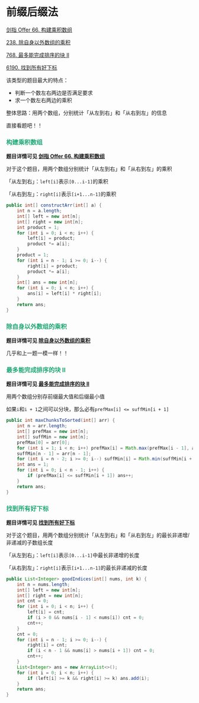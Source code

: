 # 前缀后缀法

[剑指 Offer 66. 构建乘积数组](https://leetcode.cn/problems/gou-jian-cheng-ji-shu-zu-lcof/)

[238. 除自身以外数组的乘积](https://leetcode.cn/problems/product-of-array-except-self/)

[768. 最多能完成排序的块 II](https://leetcode.cn/problems/max-chunks-to-make-sorted-ii/)

[6190. 找到所有好下标](https://leetcode.cn/problems/find-all-good-indices/)



该类型的题目最大的特点：

- 判断一个数左右两边是否满足要求
- 求一个数左右两边的乘积

整体思路：用两个数组，分别统计「从左到右」和「从右到左」的信息

直接看题吧！！

### <font color=#1FA774>构建乘积数组</font>

**题目详情可见 [剑指 Offer 66. 构建乘积数组](https://leetcode.cn/problems/gou-jian-cheng-ji-shu-zu-lcof/)**

对于这个题目，用两个数组分别统计「从左到右」和「从右到左」的乘积

「从左到右」：`left[i]`表示`[0...i-1]`的乘积

「从右到左」：`right[i]`表示`[i+1...n-1]`的乘积

```java
public int[] constructArr(int[] a) {
    int n = a.length;
    int[] left = new int[n];
    int[] right = new int[n];
    int product = 1;
    for (int i = 0; i < n; i++) {
        left[i] = product;
        product *= a[i];
    }
    product = 1;
    for (int i = n - 1; i >= 0; i--) {
        right[i] = product;
        product *= a[i];
    }
    int[] ans = new int[n];
    for (int i = 0; i < n; i++) {
        ans[i] = left[i] * right[i];
    }
    return ans;
}
```

### <font color=#1FA774>除自身以外数组的乘积</font>

**题目详情可见 [除自身以外数组的乘积](https://leetcode.cn/problems/product-of-array-except-self/)**

几乎和上一题一模一样！！

### <font color=#1FA774>最多能完成排序的块 II</font>

**题目详情可见 [最多能完成排序的块 II](https://leetcode.cn/problems/max-chunks-to-make-sorted-ii/)**

用两个数组分别存前缀最大值和后缀最小值

如果`i`和`i + 1`之间可以分块，那么必有`prefMax[i] <= suffMin[i + 1]`

```java
public int maxChunksToSorted(int[] arr) {
    int n = arr.length;
    int[] prefMax = new int[n];
    int[] suffMin = new int[n];
    prefMax[0] = arr[0];
    for (int i = 1; i < n; i++) prefMax[i] = Math.max(prefMax[i - 1], arr[i]);
    suffMin[n - 1] = arr[n - 1];
    for (int i = n - 2; i >= 0; i--) suffMin[i] = Math.min(suffMin[i + 1], arr[i]);
    int ans = 1;
    for (int i = 0; i < n - 1; i++) {
        if (prefMax[i] <= suffMin[i + 1]) ans++;
    }
    return ans;
}
```

### <font color=#1FA774>找到所有好下标</font>

**题目详情可见 [找到所有好下标](https://leetcode.cn/problems/find-all-good-indices/)**

对于这个题目，用两个数组分别统计「从左到右」和「从右到左」的最长非递增/非递减的子数组长度

「从左到右」：`left[i]`表示`[0...i-1]`中最长非递增的长度

「从右到左」：`right[i]`表示`[i+1...n-1]`的最长非递减的长度

```java
public List<Integer> goodIndices(int[] nums, int k) {
    int n = nums.length;
    int[] left = new int[n];
    int[] right = new int[n];
    int cnt = 0;
    for (int i = 0; i < n; i++) {
        left[i] = cnt;
        if (i > 0 && nums[i - 1] < nums[i]) cnt = 0;
        cnt++;
    }
    cnt = 0;
    for (int i = n - 1; i >= 0; i--) {
        right[i] = cnt;
        if (i < n - 1 && nums[i] > nums[i + 1]) cnt = 0;
        cnt++;
    }
    List<Integer> ans = new ArrayList<>();
    for (int i = 0; i < n; i++) {
        if (left[i] >= k && right[i] >= k) ans.add(i);
    }
    return ans;
}
```